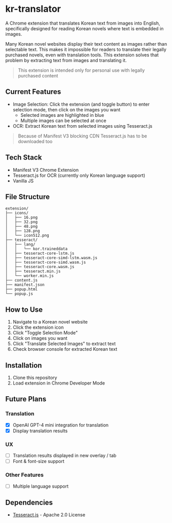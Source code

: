 # kr-translator

A Chrome extension that translates Korean text from images into English, specifically designed for reading Korean novels where text is embedded in images.

Many Korean novel websites display their text content as images rather than selectable text. This makes it impossible for readers to translate their legally purchased novels, even with translation tools. This extension solves that problem by extracting text from images and translating it. 

> This extension is intended only for personal use with legally purchased content

## Current Features
- Image Selection: Click the extension (and toggle button) to enter selection mode, then click on the images you want
  - Selected images are highlighted in blue
  - Multiple images can be selected at once
- OCR: Extract Korean text from selected images using Tesseract.js
> Because of Manifest V3 blocking CDN Tesseract.js has to be downloaded too

## Tech Stack
- Manifest V3 Chrome Extension
- Tesseract.js for OCR (currently only Korean language support)
- Vanilla JS

## File Structure
```
extension/
├── icons/
│   ├── 16.png
│   ├── 32.png
│   ├── 48.png
│   ├── 128.png
│   └── icon512.png
├── tesseract/
│   ├── lang/
│   │   └── kor.traineddata
│   ├── tesseract-core-lstm.js
│   ├── tesseract-core-simd-lstm.wasm.js
│   ├── tesseract-core-simd.wasm.js
│   ├── tesseract-core.wasm.js
│   ├── tesseract.min.js
│   └── worker.min.js
├── content.js
├── manifest.json
├── popup.html
└── popup.js
 ```

## How to Use
1. Navigate to a Korean novel website
2. Click the extension icon
3. Click "Toggle Selection Mode"
4. Click on images you want
5. Click "Translate Selected Images" to extract text
6. Check browser console for extracted Korean text

## Installation
1. Clone this repository
2. Load extension in Chrome Developer Mode

## Future Plans
### Translation
- [X] OpenAI GPT-4 mini integration for translation
- [X] Display translation results
### UX
- [ ] Translation results displayed in new overlay / tab
- [ ] Font & font-size support

### Other Features
- [ ] Multiple language support

## Dependencies
- [Tesseract.js](https://github.com/naptha/tesseract.js) - Apache 2.0 License
